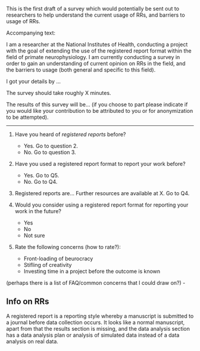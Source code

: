 This is the first draft of a survey which would potentially be sent out to researchers to help understand the current usage of RRs, and barriers to usage of RRs.

Accompanying text:

I am a researcher at the National Institutes of Health, conducting a project with the goal of extending the use of the registered report format within the field of primate neurophysiology. I am currently conducting a survey in order to gain an understanding of current opinion on RRs in the field, and the barriers to usage (both general and specific to this field).

I got your details by ...

The survey should take roughly X minutes.

The results of this survey will be... (if you choose to part please indicate if you would like your contribution to be attributed to you or for anonymization to be attempted).

-----------

1. Have you heard of *registered reports* before?
	- Yes. Go to question 2.
	- No. Go to question 3.

2. Have you used a registered report format to report your work before?
	- Yes. Go to Q5.
	- No. Go to Q4.

3. Registered reports are...
	Further resources are available at X.
	Go to Q4.

4. Would you consider using a registered report format for reporting your work in the future?
	- Yes
	- No
	- Not sure

5. Rate the following concerns (how to rate?):
	- Front-loading of beurocracy
	- Stifling of creativity
	- Investing time in a project before the outcome is known

(perhaps there is a list of FAQ/common concerns that I could draw on?)
	-

## Info on RRs

A registered report is a reporting style whereby a manuscript is submitted to a journal before data collection occurs. It looks like a normal manuscript, apart from that the results section is missing, and the data analysis section has a data analysis plan or analysis of simulated data instead of a data analysis on real data.

